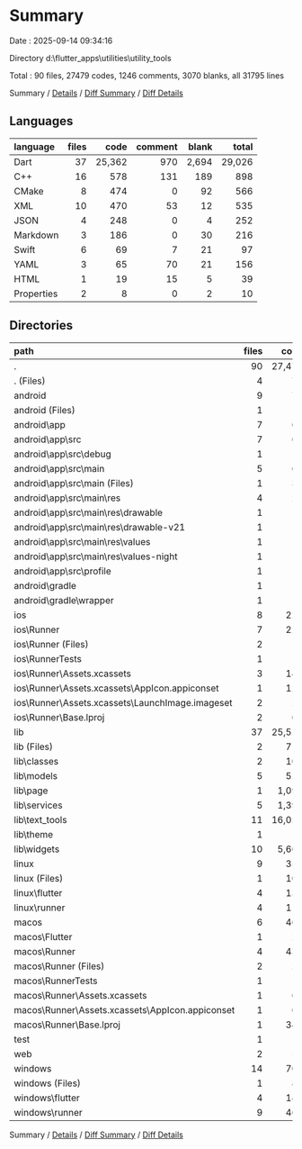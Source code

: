 # Summary

Date : 2025-09-14 09:34:16

Directory d:\\flutter_apps\\utilities\\utility_tools

Total : 90 files,  27479 codes, 1246 comments, 3070 blanks, all 31795 lines

Summary / [Details](details.md) / [Diff Summary](diff.md) / [Diff Details](diff-details.md)

## Languages
| language | files | code | comment | blank | total |
| :--- | ---: | ---: | ---: | ---: | ---: |
| Dart | 37 | 25,362 | 970 | 2,694 | 29,026 |
| C++ | 16 | 578 | 131 | 189 | 898 |
| CMake | 8 | 474 | 0 | 92 | 566 |
| XML | 10 | 470 | 53 | 12 | 535 |
| JSON | 4 | 248 | 0 | 4 | 252 |
| Markdown | 3 | 186 | 0 | 30 | 216 |
| Swift | 6 | 69 | 7 | 21 | 97 |
| YAML | 3 | 65 | 70 | 21 | 156 |
| HTML | 1 | 19 | 15 | 5 | 39 |
| Properties | 2 | 8 | 0 | 2 | 10 |

## Directories
| path | files | code | comment | blank | total |
| :--- | ---: | ---: | ---: | ---: | ---: |
| . | 90 | 27,479 | 1,246 | 3,070 | 31,795 |
| . (Files) | 4 | 75 | 70 | 28 | 173 |
| android | 9 | 74 | 51 | 11 | 136 |
| android (Files) | 1 | 3 | 0 | 1 | 4 |
| android\\app | 7 | 66 | 51 | 9 | 126 |
| android\\app\\src | 7 | 66 | 51 | 9 | 126 |
| android\\app\\src\\debug | 1 | 3 | 4 | 1 | 8 |
| android\\app\\src\\main | 5 | 60 | 43 | 7 | 110 |
| android\\app\\src\\main (Files) | 1 | 34 | 11 | 1 | 46 |
| android\\app\\src\\main\\res | 4 | 26 | 32 | 6 | 64 |
| android\\app\\src\\main\\res\\drawable | 1 | 4 | 7 | 2 | 13 |
| android\\app\\src\\main\\res\\drawable-v21 | 1 | 4 | 7 | 2 | 13 |
| android\\app\\src\\main\\res\\values | 1 | 9 | 9 | 1 | 19 |
| android\\app\\src\\main\\res\\values-night | 1 | 9 | 9 | 1 | 19 |
| android\\app\\src\\profile | 1 | 3 | 4 | 1 | 8 |
| android\\gradle | 1 | 5 | 0 | 1 | 6 |
| android\\gradle\\wrapper | 1 | 5 | 0 | 1 | 6 |
| ios | 8 | 229 | 4 | 13 | 246 |
| ios\\Runner | 7 | 222 | 2 | 9 | 233 |
| ios\\Runner (Files) | 2 | 13 | 0 | 3 | 16 |
| ios\\RunnerTests | 1 | 7 | 2 | 4 | 13 |
| ios\\Runner\\Assets.xcassets | 3 | 148 | 0 | 4 | 152 |
| ios\\Runner\\Assets.xcassets\\AppIcon.appiconset | 1 | 122 | 0 | 1 | 123 |
| ios\\Runner\\Assets.xcassets\\LaunchImage.imageset | 2 | 26 | 0 | 3 | 29 |
| ios\\Runner\\Base.lproj | 2 | 61 | 2 | 2 | 65 |
| lib | 37 | 25,521 | 960 | 2,708 | 29,189 |
| lib (Files) | 2 | 711 | 25 | 80 | 816 |
| lib\\classes | 2 | 100 | 5 | 20 | 125 |
| lib\\models | 5 | 525 | 29 | 93 | 647 |
| lib\\page | 1 | 1,092 | 21 | 89 | 1,202 |
| lib\\services | 5 | 1,398 | 93 | 233 | 1,724 |
| lib\\text_tools | 11 | 16,027 | 623 | 1,784 | 18,434 |
| lib\\theme | 1 | 6 | 0 | 2 | 8 |
| lib\\widgets | 10 | 5,662 | 164 | 407 | 6,233 |
| linux | 9 | 351 | 37 | 92 | 480 |
| linux (Files) | 1 | 104 | 0 | 25 | 129 |
| linux\\flutter | 4 | 131 | 9 | 27 | 167 |
| linux\\runner | 4 | 116 | 28 | 40 | 184 |
| macos | 6 | 461 | 5 | 17 | 483 |
| macos\\Flutter | 1 | 20 | 3 | 4 | 27 |
| macos\\Runner | 4 | 434 | 0 | 9 | 443 |
| macos\\Runner (Files) | 2 | 23 | 0 | 7 | 30 |
| macos\\RunnerTests | 1 | 7 | 2 | 4 | 13 |
| macos\\Runner\\Assets.xcassets | 1 | 68 | 0 | 1 | 69 |
| macos\\Runner\\Assets.xcassets\\AppIcon.appiconset | 1 | 68 | 0 | 1 | 69 |
| macos\\Runner\\Base.lproj | 1 | 343 | 0 | 1 | 344 |
| test | 1 | 14 | 10 | 7 | 31 |
| web | 2 | 54 | 15 | 6 | 75 |
| windows | 14 | 700 | 94 | 188 | 982 |
| windows (Files) | 1 | 89 | 0 | 20 | 109 |
| windows\\flutter | 4 | 149 | 9 | 29 | 187 |
| windows\\runner | 9 | 462 | 85 | 139 | 686 |

Summary / [Details](details.md) / [Diff Summary](diff.md) / [Diff Details](diff-details.md)